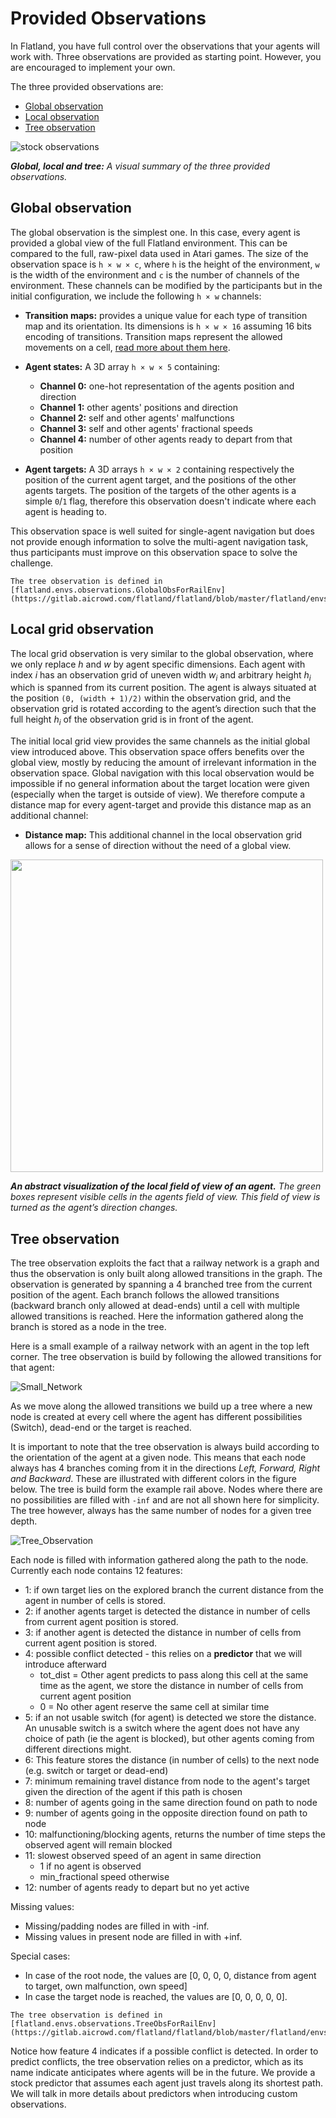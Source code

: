 Provided Observations
===

In Flatland, you have full control over the observations that your agents will work with. Three observations are provided as starting point. However, you are encouraged to implement your own.

The three provided observations are:
- [Global observation](#global-observation)
- [Local observation](#local-grid-observation)
- [Tree observation](#tree-observation)

![stock observations](https://i.imgur.com/oo8EIYv.png)

***Global, local and tree:** A visual summary of the three provided observations.*

Global observation
---

The global observation is the simplest one. In this case, every agent is provided a global view of the full Flatland environment. This can be compared to the full, raw-pixel data used in Atari games. The size of the observation space is `h × w × c`, where `h` is the height of the environment, `w` is the width of the environment and `c` is the number of channels of the environment. These channels can be modified by the participants but in the initial configuration, we include the following `h × w` channels:

- **Transition maps:** provides a unique value for each type of transition map and its orientation. Its dimensions is `h × w × 16` assuming 16 bits encoding of transitions. Transition maps represent the allowed movements on a cell, [read more about them here](custom_observations.html#transitions-maps). 

- **Agent states:** A 3D array `h × w × 5` containing:
    - **Channel 0:** one-hot representation of the agents position and direction
    - **Channel 1:** other agents' positions and direction
    - **Channel 2:** self and other agents' malfunctions
    - **Channel 3:** self and other agents' fractional speeds
    - **Channel 4:** number of other agents ready to depart from that position

- **Agent targets:** A 3D arrays `h × w × 2` containing respectively the position of the current agent target, and the positions of the other agents targets. The position of the targets of the other agents is a simple `0`/`1` flag, therefore this observation doesn't indicate where each agent is heading to.

This observation space is well suited for single-agent navigation but does not provide enough information to solve the multi-agent navigation task, thus participants must improve on this observation space to solve the challenge.

```{admonition} Code reference
The tree observation is defined in [flatland.envs.observations.GlobalObsForRailEnv](https://gitlab.aicrowd.com/flatland/flatland/blob/master/flatland/envs/observations.py#L530)
```

Local grid observation
---

The local grid observation is very similar to the global observation, where we only replace $h$ and $w$ by agent specific dimensions. Each agent with index $i$ has an observation grid of uneven width $w_i$ and arbitrary height $h_i$ which is spanned from its current position. The agent is always situated at the position `(0, (width + 1)/2)` within the observation grid, and the observation grid is rotated according to the agent’s direction such that the full height $h_i$ of the observation grid is in front of the agent.

The initial local grid view provides the same channels as the initial global view introduced above. This observation space offers benefits over the global view, mostly by reducing the amount of irrelevant information in the observation space. Global navigation with this local observation would be impossible if no general information about the target location were given (especially when the target is outside of view). We therefore compute a distance map for every agent-target and provide this distance map as an additional channel:

- **Distance map:** This additional channel in the local observation grid allows for a sense of direction without the need of a global view.

<img width="500" src="https://drive.google.com/uc?export=view&id=1kZzinMOs7hlPaSJJeIiaQ7lAz2erXuHx">

***An abstract visualization of the local field of view of an agent.** The green boxes represent visible cells in the agents field of view. This field of view is turned as the agent’s direction changes.*

Tree observation
---

The tree observation exploits the fact that a railway network is a graph and thus the observation is only built along allowed transitions in the graph. The observation is generated by spanning a 4 branched tree from the current position of the agent. Each branch follows the allowed transitions (backward branch only allowed at dead-ends) until a cell with multiple allowed transitions is reached. Here the information gathered along the branch is stored as a node in the tree. 

Here is a small example of a railway network with an agent in the top left corner. The tree observation is build by following the allowed transitions for that agent:

![Small_Network](https://i.imgur.com/utqMx08.png)

As we move along the allowed transitions we build up a tree where a new node is created at every cell where the agent has different possibilities (Switch), dead-end or the target is reached.

It is important to note that the tree observation is always build according to the orientation of the agent at a given node. This means that each node always has 4 branches coming from it in the directions *Left, Forward, Right and Backward*. These are illustrated with different colors in the figure below. The tree is build form the example rail above. Nodes where there are no possibilities are filled with `-inf` and are not all shown here for simplicity. The tree however, always has the same number of nodes for a given tree depth.

![Tree_Observation](https://i.imgur.com/VsUQOQz.png)

Each node is filled with information gathered along the path to the node. Currently each node contains 12 features:

- 1: if own target lies on the explored branch the current distance from the agent in number of cells is stored.
- 2: if another agents target is detected the distance in number of cells from current agent position is stored.
- 3: if another agent is detected the distance in number of cells from current agent position is stored.
- 4: possible conflict detected - this relies on a **predictor** that we will introduce afterward
    - tot_dist = Other agent predicts to pass along this cell at the same time as the agent, we store the distance in number of cells from current agent position
    - 0 = No other agent reserve the same cell at similar time
- 5: if an not usable switch (for agent) is detected we store the distance. An unusable switch is a switch where the agent does not have any choice of path (ie the agent is blocked), but other agents coming from different directions might. 
- 6: This feature stores the distance (in number of cells) to the next node (e.g. switch or target or dead-end)
- 7: minimum remaining travel distance from node to the agent's target given the direction of the agent if this path is chosen
- 8: number of agents going in the same direction found on path to node
- 9: number of agents going in the opposite direction found on path to node
- 10: malfunctioning/blocking agents, returns the number of time steps the observed agent will remain blocked
- 11: slowest observed speed of an agent in same direction
    - 1 if no agent is observed
    - min_fractional speed otherwise
- 12: number of agents ready to depart but no yet active

Missing values:
- Missing/padding nodes are filled in with -inf.
- Missing values in present node are filled in with +inf.

Special cases:
- In case of the root node, the values are [0, 0, 0, 0, distance from agent to target, own malfunction, own speed]
- In case the target node is reached, the values are [0, 0, 0, 0, 0].
    
```{admonition} Code reference
The tree observation is defined in [flatland.envs.observations.TreeObsForRailEnv](https://gitlab.aicrowd.com/flatland/flatland/blob/master/flatland/envs/observations.py#L18)
```

Notice how feature 4 indicates if a possible conflict is detected. In order to predict conflicts, the tree observation relies on a predictor, which as its name indicate anticipates where agents will be in the future. We provide a stock predictor that assumes each agent just travels along its shortest path. We will talk in more details about predictors when introducing custom observations. 




